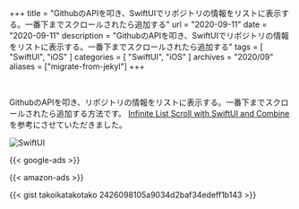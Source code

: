 +++
title =  "GithubのAPIを叩き、SwiftUIでリポジトリの情報をリストに表示する。一番下までスクロールされたら追加する"
url = "2020-09-11"
date = "2020-09-11"
description = "GithubのAPIを叩き、SwiftUIでリポジトリの情報をリストに表示する。一番下までスクロールされたら追加する"
tags = [
  "SwiftUI",
  "iOS"
]
categories = [
  "SwiftUI",
  "iOS"
]
archives = "2020/09"
aliases = ["migrate-from-jekyl"]
+++

<br>

GithubのAPIを叩き、リポジトリの情報をリストに表示する。一番下までスクロールされたら追加する方法です。
[Infinite List Scroll with SwiftUI and Combine](https://www.vadimbulavin.com/infinite-list-scroll-swiftui-combine/) を参考にさせていただきました。

![SwiftUI](1.gif)

<!-- Google Ads -->
{{< google-ads >}}

<!-- Amazon Ads -->
{{< amazon-ads >}}

{{< gist takoikatakotako 2426098105a9034d2baf34edeff1b143 >}}
